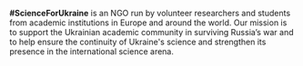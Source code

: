 **#ScienceForUkraine** is an NGO run by volunteer researchers and students from academic institutions in Europe and around the world. Our mission is to support the Ukrainian academic community in surviving Russia’s war and to help ensure the continuity of Ukraine's science and strengthen its presence in the international science arena. 
